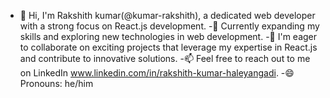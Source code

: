 - 👀 Hi, I'm Rakshith kumar(@kumar-rakshith), a dedicated web developer with a strong focus on React.js development.
-🌱 Currently expanding my skills and exploring new technologies in web development.
-💞️ I'm eager to collaborate on exciting projects that leverage my expertise in React.js and contribute to innovative solutions.
-📫 Feel free to reach out to me on LinkedIn www.linkedin.com/in/rakshith-kumar-haleyangadi.
-😄 Pronouns: he/him



